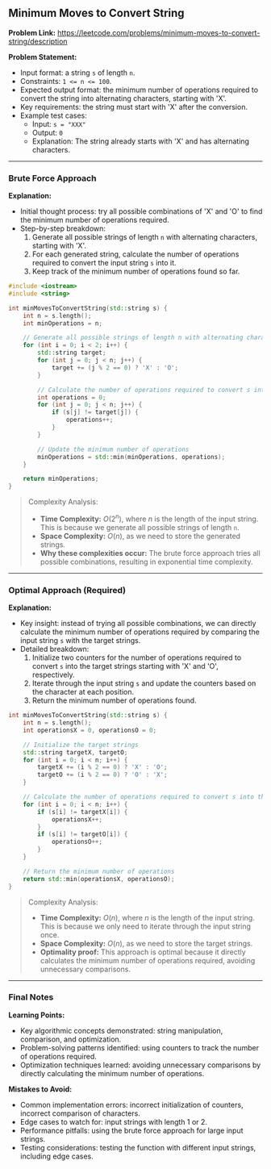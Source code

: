 ## Minimum Moves to Convert String
**Problem Link:** https://leetcode.com/problems/minimum-moves-to-convert-string/description

**Problem Statement:**
- Input format: a string `s` of length `n`.
- Constraints: `1 <= n <= 100`.
- Expected output format: the minimum number of operations required to convert the string into alternating characters, starting with 'X'.
- Key requirements: the string must start with 'X' after the conversion.
- Example test cases:
  - Input: `s = "XXX"`
  - Output: `0`
  - Explanation: The string already starts with 'X' and has alternating characters.

---

### Brute Force Approach
**Explanation:**
- Initial thought process: try all possible combinations of 'X' and 'O' to find the minimum number of operations required.
- Step-by-step breakdown:
  1. Generate all possible strings of length `n` with alternating characters, starting with 'X'.
  2. For each generated string, calculate the number of operations required to convert the input string `s` into it.
  3. Keep track of the minimum number of operations found so far.

```cpp
#include <iostream>
#include <string>

int minMovesToConvertString(std::string s) {
    int n = s.length();
    int minOperations = n;

    // Generate all possible strings of length n with alternating characters, starting with 'X'
    for (int i = 0; i < 2; i++) {
        std::string target;
        for (int j = 0; j < n; j++) {
            target += (j % 2 == 0) ? 'X' : 'O';
        }

        // Calculate the number of operations required to convert s into the target string
        int operations = 0;
        for (int j = 0; j < n; j++) {
            if (s[j] != target[j]) {
                operations++;
            }
        }

        // Update the minimum number of operations
        minOperations = std::min(minOperations, operations);
    }

    return minOperations;
}
```

> Complexity Analysis:
> - **Time Complexity:** $O(2^n)$, where $n$ is the length of the input string. This is because we generate all possible strings of length `n`.
> - **Space Complexity:** $O(n)$, as we need to store the generated strings.
> - **Why these complexities occur:** The brute force approach tries all possible combinations, resulting in exponential time complexity.

---

### Optimal Approach (Required)
**Explanation:**
- Key insight: instead of trying all possible combinations, we can directly calculate the minimum number of operations required by comparing the input string `s` with the target strings.
- Detailed breakdown:
  1. Initialize two counters for the number of operations required to convert `s` into the target strings starting with 'X' and 'O', respectively.
  2. Iterate through the input string `s` and update the counters based on the character at each position.
  3. Return the minimum number of operations found.

```cpp
int minMovesToConvertString(std::string s) {
    int n = s.length();
    int operationsX = 0, operationsO = 0;

    // Initialize the target strings
    std::string targetX, targetO;
    for (int i = 0; i < n; i++) {
        targetX += (i % 2 == 0) ? 'X' : 'O';
        targetO += (i % 2 == 0) ? 'O' : 'X';
    }

    // Calculate the number of operations required to convert s into the target strings
    for (int i = 0; i < n; i++) {
        if (s[i] != targetX[i]) {
            operationsX++;
        }
        if (s[i] != targetO[i]) {
            operationsO++;
        }
    }

    // Return the minimum number of operations
    return std::min(operationsX, operationsO);
}
```

> Complexity Analysis:
> - **Time Complexity:** $O(n)$, where $n$ is the length of the input string. This is because we only need to iterate through the input string once.
> - **Space Complexity:** $O(n)$, as we need to store the target strings.
> - **Optimality proof:** This approach is optimal because it directly calculates the minimum number of operations required, avoiding unnecessary comparisons.

---

### Final Notes

**Learning Points:**
- Key algorithmic concepts demonstrated: string manipulation, comparison, and optimization.
- Problem-solving patterns identified: using counters to track the number of operations required.
- Optimization techniques learned: avoiding unnecessary comparisons by directly calculating the minimum number of operations.

**Mistakes to Avoid:**
- Common implementation errors: incorrect initialization of counters, incorrect comparison of characters.
- Edge cases to watch for: input strings with length 1 or 2.
- Performance pitfalls: using the brute force approach for large input strings.
- Testing considerations: testing the function with different input strings, including edge cases.